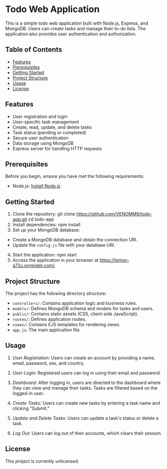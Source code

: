 # Todo Web Application

This is a simple todo web application built with Node.js, Express, and MongoDB. Users can create tasks and manage their to-do lists. The application also provides user authentication and authorization.

## Table of Contents
- [Features](#features)
- [Prerequisites](#prerequisites)
- [Getting Started](#getting-started)
- [Project Structure](#project-structure)
- [Usage](#usage)
- [License](#license)

## Features
- User registration and login
- User-specific task management
- Create, read, update, and delete tasks
- Task status (pending or completed)
- Secure user authentication
- Data storage using MongoDB
- Express server for handling HTTP requests

## Prerequisites
Before you begin, ensure you have met the following requirements:

- Node.js: [Install Node.js](https://nodejs.org/)

## Getting Started
1. Clone the repository:
 git clone https://github.com/VENOMM9/todo-app.git
cd todo-app
2. Install dependencies:
 npm install
3. Set up your MongoDB database:
- Create a MongoDB database and obtain the connection URI.
- Update the `config.js` file with your database URI.

4. Start the application:
 npm start
5. Access the application in your browser at https://lemon-a72u.onrender.com/.

## Project Structure
The project has the following directory structure:
- `controllers/`: Contains application logic and business rules.
- `models/`: Defines MongoDB schema and models for tasks and users.
- `public/`: Contains static assets (CSS, client-side JavaScript).
- `routes/`: Defines application routes.
- `views/`: Contains EJS templates for rendering views.
- `app.js`: The main application file.

## Usage
1. *User Registration:* Users can create an account by providing a name, email, password, sex, and country.

2. *User Login:* Registered users can log in using their email and password.

3. *Dashboard:* After logging in, users are directed to the dashboard where they can view and manage their tasks. Tasks are filtered based on the logged-in user.

4. *Create Tasks:* Users can create new tasks by entering a task name and clicking "Submit."

5. *Update and Delete Tasks:* Users can update a task's status or delete a task.

6. *Log Out:* Users can log out of their accounts, which clears their session.



## License
This project is currently unlicensed.
